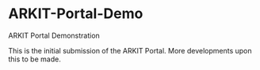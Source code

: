 # ARKIT-Portal-Demo
ARKIT Portal Demonstration 



This is the initial submission of the ARKIT Portal. More developments upon this to be made. 


